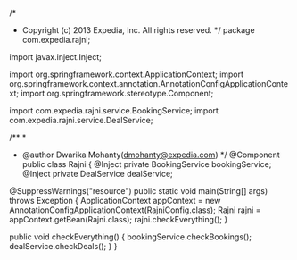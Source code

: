 /*
* Copyright (c) 2013 Expedia, Inc. All rights reserved.
*/
package com.expedia.rajni;

import javax.inject.Inject;

import org.springframework.context.ApplicationContext;
import org.springframework.context.annotation.AnnotationConfigApplicationContext;
import org.springframework.stereotype.Component;

import com.expedia.rajni.service.BookingService;
import com.expedia.rajni.service.DealService;

/**
* 
* @author Dwarika Mohanty(dmohanty@expedia.com)
*/
@Component
public class Rajni {
@Inject private BookingService bookingService;
@Inject private DealService dealService;

@SuppressWarnings("resource")
public static void main(String[] args) throws Exception {
ApplicationContext appContext = new AnnotationConfigApplicationContext(RajniConfig.class);
Rajni rajni = appContext.getBean(Rajni.class);
rajni.checkEverything();
}

public void checkEverything() {
bookingService.checkBookings();
dealService.checkDeals();
}
}
